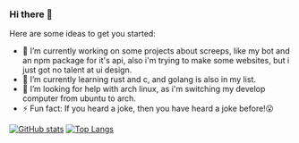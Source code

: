 ### Hi there 👋

Here are some ideas to get you started:

- 🔭 I’m currently working on some projects about screeps, like my bot and an npm package for it's api, also i'm trying to make some websites, but i just got no talent at ui design.
- 🌱 I’m currently learning rust and c, and golang is also in my list.
- 🤔 I’m looking for help with arch linux, as i'm switching my develop computer from ubuntu to arch.
- ⚡ Fun fact: If you heard a joke, then you have heard a joke before!😮

[![GitHub stats](https://github-readme-stats.vercel.app/api?username=ttxs25830&hide=stars&show_icons=true)](https://github.com/anuraghazra/github-readme-stats)
[![Top Langs](https://github-readme-stats.vercel.app/api/top-langs/?username=ttxs25830&layout=compact)](https://github.com/anuraghazra/github-readme-stats)


